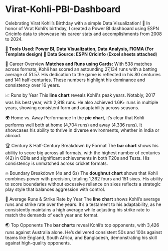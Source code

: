 # Virat-Kohli-PBI-Dashboard
Celebrating Virat Kohli’s Birthday with a simple Data Visualization! 🎉 
In honor of Virat Kohli’s birthday, I created a Power BI dashboard using ESPN Cricinfo data to showcase his career stats and accomplishments from 2008 to 2024.

**💼 Tools Used: Power BI, Data Visualization, Data Analysis, FIGMA (For Template design)
📝 Data Source: ESPN Cricinfo** (**Excel sheets attached**)

🏏 Career Overview
**Matches and Runs using Cards:** With 538 matches across formats, Kohli has scored an astounding 27,134 runs with a batting average of 51.57. 
His dedication to the game is reflected in his 80 centuries and 141 half-centuries. These numbers highlight his dominance and consistency over 16 years.

📈 Runs by Year
This **line chart** reveals Kohli's peak years. Notably, 2017 was his best year, with 2,818 runs. 
He also achieved 1.6K+ runs in multiple years, showing consistent form and adaptability across seasons.

🌍 Home vs. Away Performance
In the **pie chart**, it’s clear that Kohli performs well both at home (4,704 runs) and away (4,336 runs). 
It showcases his ability to thrive in diverse environments, whether in India or abroad.

🏆 Century & Half-Century Breakdown by Format
The **bar chart** shows his ability to score big across all formats, with the highest number of centuries (42) in ODIs and significant achievements in both T20s and Tests. 
His consistency is unmatched across cricket formats.

🔥 Boundary Breakdown (4s and 6s)
The **doughnut chart** shows that Kohli combines power with precision, totaling 1,362 fours and 151 sixes. 
His ability to score boundaries without excessive reliance on sixes reflects a strategic play style that balances aggression with control.

🌟 Average Runs & Strike Rate by Year
The **line chart** shows Kohli’s average runs and strike rate over the years. 
It’s a testament to his adaptability, as he consistently maintains a high average while adjusting his strike rate to match the demands of each year and format.

🌏 Top Opponents
The **bar chart**s reveal Kohli’s top opponents, with 3,426 runs against Australia alone. 
He’s delivered consistent 50s and 100s against teams like England, South Africa, and Bangladesh, demonstrating his skill against high-quality opponents.
